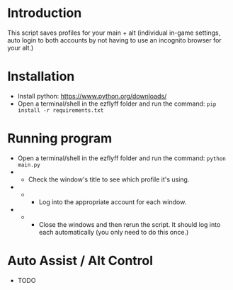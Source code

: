 # Introduction
This script saves profiles for your main + alt (individual in-game settings, auto login to both accounts by not having to use an incognito browser for your alt.)

# Installation
* Install python: https://www.python.org/downloads/
* Open a terminal/shell in the ezflyff folder and run the command: `pip install -r requirements.txt`

# Running program
* Open a terminal/shell in the ezflyff folder and run the command: `python main.py`
* * Check the window's title to see which profile it's using.
* * * Log into the appropriate account for each window.
* * * Close the windows and then rerun the script. It should log into each automatically (you only need to do this once.)


# Auto Assist / Alt Control
* TODO
